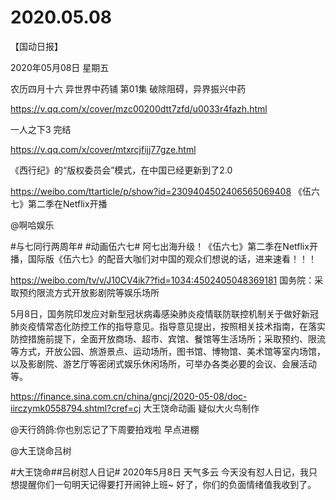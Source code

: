# 2020.05.08

【国动日报】

2020年05月08日  星期五

农历四月十六
 异世界中药铺  第01集 破除阻碍，异界振兴中药

https://v.qq.com/x/cover/mzc00200dtt7zfd/u0033r4fazh.html


一人之下3 完结

https://v.qq.com/x/cover/mtxrcjfijj77gze.html


《西行纪》的“版权委员会”模式，在中国已经更新到了2.0

https://weibo.com/ttarticle/p/show?id=2309404502406565069408
《伍六七》第二季在Netflix开播

@啊哈娱乐                            

#与七同行两周年# #动画伍六七# 阿七出海升级！《伍六七》第二季在Netflix开播，国际版《伍六七》的配音大咖们对中国的观众们想说的话，进来速看！！！

https://weibo.com/tv/v/J10CV4ik7?fid=1034:4502405048369181
国务院：采取预约限流方式开放影剧院等娱乐场所

5月8日，国务院印发应对新型冠状病毒感染肺炎疫情联防联控机制关于做好新冠肺炎疫情常态化防控工作的指导意见。指导意见提出，按照相关技术指南，在落实防控措施前提下，全面开放商场、超市、宾馆、餐馆等生活场所；采取预约、限流等方式，开放公园、旅游景点、运动场所，图书馆、博物馆、美术馆等室内场馆，以及影剧院、游艺厅等密闭式娱乐休闲场所，可举办各类必要的会议、会展活动等。

https://finance.sina.com.cn/china/gncj/2020-05-08/doc-iirczymk0558794.shtml?cref=cj
大王饶命动画 疑似大火鸟制作

@天行鸽鸽:你也别忘记了下周要拍戏啦 早点进棚

@大王饶命吕树                            

#大王饶命##吕树怼人日记#
2020年5月8日 天气多云
今天没有怼人日记，我只想提醒你们一句明天记得要打开闹钟上班~
好了，你们的负面情绪值我收到了。 